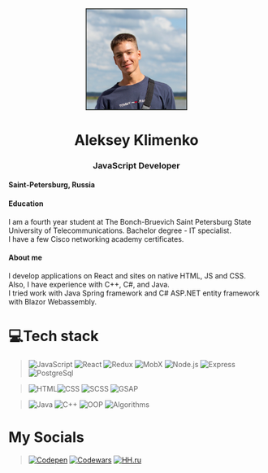 <div align="center">
<img src="ava1.jpg" alt="avatar" width="200"/> 
<h1>Aleksey Klimenko</h1> 
<h3>JavaScript Developer</h3>
</div>

#### Saint-Petersburg, Russia

#### Education

I am a fourth year student at The Bonch-Bruevich Saint Petersburg State University of Telecommunications. Bachelor degree - IT specialist.  
I have a few Cisco networking academy certificates.

#### About me

I develop applications on React and sites on native HTML, JS and CSS.  
Also, I have experience with C++, C#, and Java.  
I tried work with Java Spring framework and C# ASP.NET entity framework with Blazor Webassembly.

# 💻Tech stack

> ![JavaScript](https://img.shields.io/badge/-JavaScript-F4E11E?style=for-the-badge&logo=JavaScript&logoColor=000000) ![React](https://img.shields.io/badge/-React-47C5FB?style=for-the-badge&logo=react&logoColor=ffffff) ![Redux](https://img.shields.io/badge/-Redux-7248B6?style=for-the-badge&logo=redux&logoColor=ffffff) ![MobX](https://img.shields.io/badge/-MobX-E16013?style=for-the-badge&logo=MobX&logoColor=ffffff) ![Node.js](https://img.shields.io/badge/-Node.js-6FA660?style=for-the-badge&logo=node.js&logoColor=000000) ![Express](https://img.shields.io/badge/-Express.js-313D48?style=for-the-badge&logo=Express&logoColor=ffffff) ![PostgreSql](https://img.shields.io/badge/-PostgreSql-6296CC?style=for-the-badge&logo=postgresql&logoColor=ffffff)

> ![HTML](https://img.shields.io/badge/-HTML-DD4B25?style=for-the-badge&logo=html5&logoColor=ffffff)![CSS](https://img.shields.io/badge/-CSS-254BDD?style=for-the-badge&logo=css3&logoColor=ffffff) ![SCSS](https://img.shields.io/badge/-SCSS-C76494?style=for-the-badge&logo=sass&logoColor=ffffff) ![GSAP](https://img.shields.io/badge/-gsap-262626?style=for-the-badge&logo=GreenSock&logoColor=ffffff)

> ![Java](https://img.shields.io/badge/Java-222222?style=for-the-badge&logo=Java&logoColor=E5D3FF) ![C++](https://img.shields.io/badge/-C++-222222?style=for-the-badge&logo=C%2b%2b&logoColor=6296CC) ![OOP](https://img.shields.io/badge/-OOP-222222?style=for-the-badge&logo=oop&logoColor=6296CC) ![Algorithms](https://img.shields.io/badge/-algorithms-222222?style=for-the-badge&logo=algorithms&logoColor=6296CC)

# My Socials

> [![Codepen](https://img.shields.io/badge/-Codepen-090909?style=for-the-badge&logo=codepen&logoColor=ffffff)](https://codepen.io/AlekSSey) [![Codewars](https://img.shields.io/badge/-Codewars-222222?style=for-the-badge&logo=codewars&logoColor=B1361E)](https://www.codewars.com/users/AlekSSeyKlimenko) [![HH.ru](https://img.shields.io/badge/-my_resume-222222?style=for-the-badge&logo=circle&logoColor=ffffff)](https://github.com/proggarapsody/rsschool-cv/blob/gh-pages/resume.pdf)
